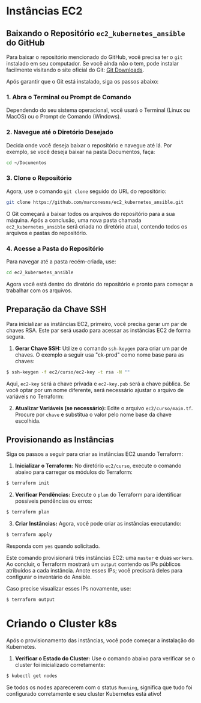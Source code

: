 # Instâncias EC2

## Baixando o Repositório `ec2_kubernetes_ansible` do GitHub

Para baixar o repositório mencionado do GitHub, você precisa ter o `git` instalado em seu computador. Se você ainda não o tem, pode instalar facilmente visitando o site oficial do Git: [Git Downloads](https://git-scm.com/downloads).

Após garantir que o Git está instalado, siga os passos abaixo:

### 1. Abra o Terminal ou Prompt de Comando
Dependendo do seu sistema operacional, você usará o Terminal (Linux ou MacOS) ou o Prompt de Comando (Windows).

### 2. Navegue até o Diretório Desejado
Decida onde você deseja baixar o repositório e navegue até lá. Por exemplo, se você deseja baixar na pasta Documentos, faça:

```bash
cd ~/Documentos
```

### 3. Clone o Repositório
Agora, use o comando `git clone` seguido do URL do repositório:

```bash
git clone https://github.com/marconesns/ec2_kubernetes_ansible.git
```

O Git começará a baixar todos os arquivos do repositório para a sua máquina. Após a conclusão, uma nova pasta chamada `ec2_kubernetes_ansible` será criada no diretório atual, contendo todos os arquivos e pastas do repositório.

### 4. Acesse a Pasta do Repositório
Para navegar até a pasta recém-criada, use:

```bash
cd ec2_kubernetes_ansible
```

Agora você está dentro do diretório do repositório e pronto para começar a trabalhar com os arquivos.
## Preparação da Chave SSH

Para inicializar as instâncias EC2, primeiro, você precisa gerar um par de chaves RSA. Este par será usado para acessar as instâncias EC2 de forma segura.

1. **Gerar Chave SSH:** Utilize o comando `ssh-keygen` para criar um par de chaves. O exemplo a seguir usa "ck-prod" como nome base para as chaves:

```bash
$ ssh-keygen -f ec2/curso/ec2-key -t rsa -N ""
```

Aqui, `ec2-key` será a chave privada e `ec2-key.pub` será a chave pública. Se você optar por um nome diferente, será necessário ajustar o arquivo de variáveis no Terraform:

2. **Atualizar Variáveis (se necessário):** Edite o arquivo `ec2/curso/main.tf`. Procure por `chave` e substitua o valor pelo nome base da chave escolhida.

## Provisionando as Instâncias

Siga os passos a seguir para criar as instâncias EC2 usando Terraform:

1. **Inicializar o Terraform:** No diretório `ec2/curso`, execute o comando abaixo para carregar os módulos do Terraform:

```bash
$ terraform init
```

2. **Verificar Pendências:** Execute o `plan` do Terraform para identificar possíveis pendências ou erros:

```bash
$ terraform plan
```

3. **Criar Instâncias:** Agora, você pode criar as instâncias executando:

```bash
$ terraform apply
```

Responda com `yes` quando solicitado.

Este comando provisionará três instâncias EC2: uma `master` e duas `workers`. Ao concluir, o Terraform mostrará um `output` contendo os IPs públicos atribuídos a cada instância. Anote esses IPs; você precisará deles para configurar o inventário do Ansible.

Caso precise visualizar esses IPs novamente, use:

```bash
$ terraform output
```

# Criando o Cluster k8s

Após o provisionamento das instâncias, você pode começar a instalação do Kubernetes.

1. **Verificar o Estado do Cluster:** Use o comando abaixo para verificar se o cluster foi inicializado corretamente:

```bash
$ kubectl get nodes
```

Se todos os nodes aparecerem com o status `Running`, significa que tudo foi configurado corretamente e seu cluster Kubernetes está ativo!